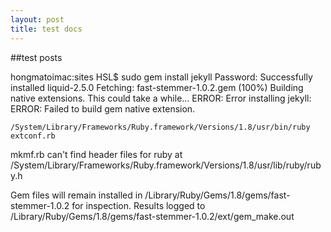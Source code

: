 ```yaml
---
layout: post
title: test docs
---
```


##test posts

hongmatoimac:sites HSL$ sudo gem install jekyll
Password:
Successfully installed liquid-2.5.0
Fetching: fast-stemmer-1.0.2.gem (100%)
Building native extensions.  This could take a while...
ERROR:  Error installing jekyll:
	ERROR: Failed to build gem native extension.

    /System/Library/Frameworks/Ruby.framework/Versions/1.8/usr/bin/ruby extconf.rb
mkmf.rb can't find header files for ruby at /System/Library/Frameworks/Ruby.framework/Versions/1.8/usr/lib/ruby/ruby.h


Gem files will remain installed in /Library/Ruby/Gems/1.8/gems/fast-stemmer-1.0.2 for inspection.
Results logged to /Library/Ruby/Gems/1.8/gems/fast-stemmer-1.0.2/ext/gem_make.out
